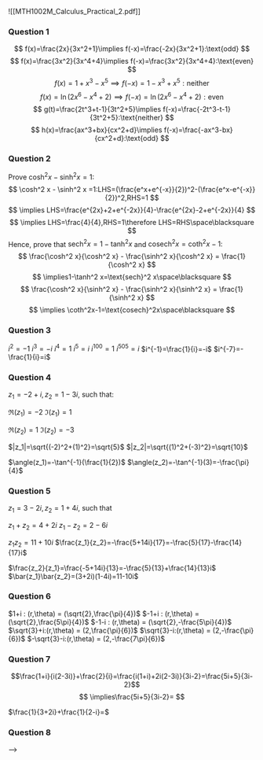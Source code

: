 ![[MTH1002M_Calculus_Practical_2.pdf]]
### Question 1
$$
f(x)=\frac{2x}{3x^2+1}\implies f(-x)=\frac{-2x}{3x^2+1}:\text{odd}
$$
$$
f(x)=\frac{3x^2}{3x^4+4}\implies f(-x)=\frac{3x^2}{3x^4+4}:\text{even}
$$
$$
f(x)=1+x^3-x^5\implies f(-x)=1-x^3+x^5:\text{neither}
$$
$$
f(x)=\ln(2x^6-x^4+2)\implies f(-x)=\ln(2x^6-x^4+2):\text{even}
$$
$$
g(t)=\frac{2t^3+t-1}{3t^2+5}\implies f(-x)=\frac{-2t^3-t-1}{3t^2+5}:\text{neither}
$$
$$
h(x)=\frac{ax^3+bx}{cx^2+d}\implies f(-x)=\frac{-ax^3-bx}{cx^2+d}:\text{odd}
$$
### Question 2
Prove $\cosh^2 x - \sinh^2 x = 1$:
$$
\cosh^2 x - \sinh^2 x =1:LHS=(\frac{e^x+e^{-x}}{2})^2-(\frac{e^x-e^{-x}}{2})^2,RHS=1
$$
$$
\implies LHS=\frac{e^{2x}+2+e^{-2x}}{4}-\frac{e^{2x}-2+e^{-2x}}{4}
$$
$$
\implies LHS=\frac{4}{4},RHS=1\therefore LHS=RHS\space\blacksquare
$$
Hence, prove that $\text{sech}^2 x = 1 - \tanh^2 x$ and $\text{cosech}^2 x = \coth^2 x - 1$:
$$
\frac{\cosh^2 x}{\cosh^2 x} - \frac{\sinh^2 x}{\cosh^2 x} = \frac{1}{\cosh^2 x}
$$
$$
\implies1-\tanh^2 x=\text{sech}^2 x\space\blacksquare
$$
$$
\frac{\cosh^2 x}{\sinh^2 x} - \frac{\sinh^2 x}{\sinh^2 x} = \frac{1}{\sinh^2 x}
$$
$$
\implies \coth^2x-1=\text{cosech}^2x\space\blacksquare
$$
### Question 3
$i^2=-1$
$i^3=-i$
$i^4=1$
$i^5=i$
$i^{100}=1$
$i^{505}=i$
$i^{-1}=\frac{1}{i}=-i$
$i^{-7}=-\frac{1}{i}=i$
### Question 4
$z_1=-2+i,z_2=1-3i$, such that:

$\Re(z_1)=-2$
$\Im(z_1)=1$

$\Re(z_2)=1$
$\Im(z_2)=-3$

$|z_1|=\sqrt{(-2)^2+(1)^2}=\sqrt{5}$
$|z_2|=\sqrt{(1)^2+(-3)^2}=\sqrt{10}$

$\angle(z_1)=-\tan^{-1}(\frac{1}{2})$
$\angle(z_2)=-\tan^{-1}(3)=-\frac{\pi}{4}$
### Question 5
$z_1=3-2i,z_2=1+4i$, such that

$z_1+z_2=4+2i$
$z_1-z_2=2-6i$

$z_1z_2=11+10i$
$\frac{z_1}{z_2}=-\frac{5+14i}{17}=-\frac{5}{17}-\frac{14}{17}i$

$\frac{z_2}{z_1}=\frac{-5+14i}{13}=-\frac{5}{13}+\frac{14}{13}i$
$\bar{z_1}\bar{z_2}=(3+2i)(1-4i)=11-10i$
### Question 6
$1+i : (r,\theta) = (\sqrt{2},\frac{\pi}{4})$
$-1+i : (r,\theta) = (\sqrt{2},\frac{5\pi}{4})$
$-1-i : (r,\theta) = (\sqrt{2},-\frac{5\pi}{4})$
$\sqrt{3}+i:(r,\theta) = (2,\frac{\pi}{6})$
$\sqrt{3}-i:(r,\theta) = (2,-\frac{\pi}{6})$
$-\sqrt{3}-i:(r,\theta) = (2,-\frac{7\pi}{6})$
### Question 7
$$\frac{1+i}{i(2-3i)}+\frac{2}{i}=\frac{i(1+i)+2i(2-3i)}{3i-2}=\frac{5i+5}{3i-2}$$
$$
\implies\frac{5i+5}{3i-2}=
$$

$\frac{1}{3+2i}+\frac{1}{2-i}=$
### Question 8
-->